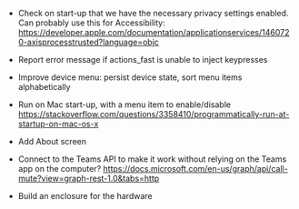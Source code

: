 * Check on start-up that we have the necessary privacy settings enabled.
  Can probably use this for Accessibility:
  https://developer.apple.com/documentation/applicationservices/1460720-axisprocesstrusted?language=objc

* Report error message if actions_fast is unable to inject keypresses

* Improve device menu: persist device state, sort menu items alphabetically

* Run on Mac start-up, with a menu item to enable/disable
  https://stackoverflow.com/questions/3358410/programmatically-run-at-startup-on-mac-os-x

* Add About screen

* Connect to the Teams API to make it work without relying on the Teams app on the computer?
  https://docs.microsoft.com/en-us/graph/api/call-mute?view=graph-rest-1.0&tabs=http

* Build an enclosure for the hardware
